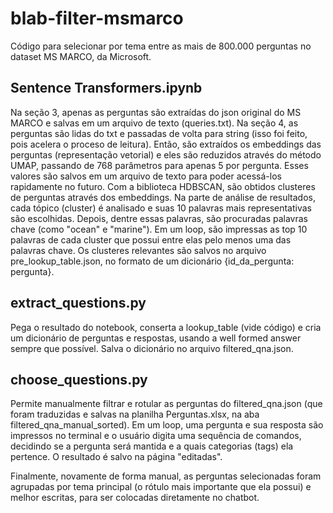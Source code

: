 # blab-filter-msmarco
Código para selecionar por tema entre as mais de 800.000 perguntas no dataset MS MARCO, da Microsoft.

## Sentence Transformers.ipynb
Na seção 3, apenas as perguntas são extraídas do json original do MS MARCO e salvas em um arquivo de texto (queries.txt). Na seção 4, as perguntas são lidas do txt e passadas de volta para string (isso foi feito, pois acelera o proceso de leitura). Então, são extraídos os embeddings das perguntas (representação vetorial) e eles são reduzidos através do método UMAP, passando de 768 parâmetros para apenas 5 por pergunta. Esses valores são salvos em um arquivo de texto para poder acessá-los rapidamente no futuro. Com a biblioteca HDBSCAN, são obtidos clusteres de perguntas através dos embeddings. Na parte de análise de resultados, cada tópico (cluster) é analisado e suas 10 palavras mais representativas são escolhidas. Depois, dentre essas palavras, são procuradas palavras chave (como "ocean" e "marine"). Em um loop, são impressas as top 10 palavras de cada cluster que possui entre elas pelo menos uma das palavras chave. Os clusteres relevantes são salvos no arquivo pre_lookup_table.json, no formato de um dicionário {id_da_pergunta: pergunta}.

## extract_questions.py
Pega o resultado do notebook, conserta a lookup_table (vide código) e cria um dicionário de perguntas e respostas, usando a well formed answer sempre que possível. Salva o dicionário no arquivo filtered_qna.json.

## choose_questions.py
Permite manualmente filtrar e rotular as perguntas do filtered_qna.json (que foram traduzidas e salvas na planilha Perguntas.xlsx, na aba filtered_qna_manual_sorted). Em um loop, uma pergunta e sua resposta são impressos no terminal e o usuário digita uma sequência de comandos, decidindo se a pergunta será mantida e a quais categorias (tags) ela pertence. O resultado é salvo na página "editadas".


Finalmente, novamente de forma manual, as perguntas selecionadas foram agrupadas por tema principal (o rótulo mais importante que ela possui) e melhor escritas, para ser colocadas diretamente no chatbot.
